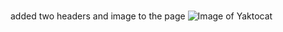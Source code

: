 # 
###### 
added two headers and image to the page
![Image of Yaktocat](https://octodex.github.com/images/yaktocat.png)
